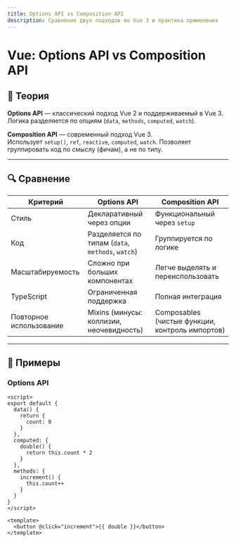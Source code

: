 ```yaml
---
title: Options API vs Composition API
description: Сравнение двух подходов во Vue 3 и практика применения
---
```


# Vue: Options API vs Composition API

## 📖 Теория

**Options API** — классический подход Vue 2 и поддерживаемый в Vue 3.  
Логика разделяется по опциям (`data`, `methods`, `computed`, `watch`).

**Composition API** — современный подход Vue 3.  
Использует `setup()`, `ref`, `reactive`, `computed`, `watch`. Позволяет группировать код по смыслу (фичам), а не по типу.

---

## 🔍 Сравнение

| Критерий | Options API | Composition API |
|----------|-------------|-----------------|
| Стиль    | Декларативный через опции | Функциональный через `setup` |
| Код      | Разделяется по типам (`data`, `methods`, `watch`) | Группируется по логике |
| Масштабируемость | Сложно при больших компонентах | Легче выделять и переиспользовать |
| TypeScript | Ограниченная поддержка | Полная интеграция |
| Повторное использование | Mixins (минусы: коллизии, неочевидность) | Composables (чистые функции, контроль импортов) |

---

## 🧩 Примеры

### Options API

```vue
<script>
export default {
  data() {
    return {
      count: 0
    }
  },
  computed: {
    double() {
      return this.count * 2
    }
  },
  methods: {
    increment() {
      this.count++
    }
  }
}
</script>

<template>
  <button @click="increment">{{ double }}</button>
</template>
